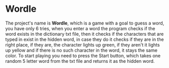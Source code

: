 # Wordle

The project's name is **Wordle**, which is a game with a goal to guess a word, you have only 6 tries, when you enter a word the program checks if the word exists in the dictionary txt file, then it checks if the characters that are typed in exist in the hidden word, in case they do it checks if they are in the right place, if they are, the character lights up green, if they aren't it lights up yellow and if there is no such character in the word, it stays the same color. To start playing you need to press the Start button, which takes one random 5 letter word from the txt file and returns it as the hidden word.

